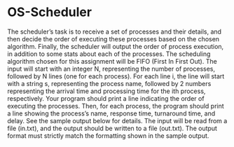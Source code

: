 # OS-Scheduler

The scheduler’s task is to receive a set of processes and their details, and then decide the order of executing these processes
based on the chosen algorithm. Finally, the scheduler will output the order of process execution, in
addition to some stats about each of the processes.
The scheduling algorithm chosen for this assignment will be FIFO (First In First Out). The input will start
with an integer N, representing the number of processes, followed by N lines (one for each process). For
each line i, the line will start with a string s, representing the process name, followed by 2 numbers
representing the arrival time and processing time for the ith process, respectively.
Your program should print a line indicating the order of executing the processes. Then, for each process,
the program should print a line showing the process’s name, response time, turnaround time, and delay.
See the sample output below for details.
The input will be read from a file (in.txt), and the output should be written to a file (out.txt). The output
format must strictly match the formatting shown in the sample output.

